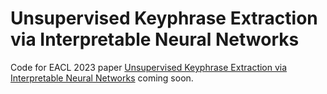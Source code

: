 # Unsupervised Keyphrase Extraction via Interpretable Neural Networks

Code for EACL 2023 paper [Unsupervised Keyphrase Extraction via Interpretable Neural Networks]() coming soon.
